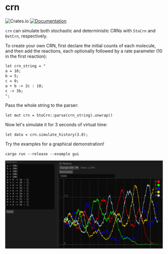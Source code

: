 # crn

![Crates.io](https://img.shields.io/crates/v/crn)
[![Documentation](https://docs.rs/crn/badge.svg)](https://docs.rs/crn)

`crn` can simulate both stochastic and deterministic CRNs with `StoCrn` and `DetCrn`, respectively.

To create your own CRN, first declare the initial counts of each molecule, and then add the reactions, each optionally followed by a rate parameter (10 in the first reaction):


```
let crn_string = "
a = 10;
b = 5;
c = 0;
a + b -> 2c : 10;
c -> 3b;
";
```

Pass the whole string to the parser:

`let mut crn = StoCrn::parse(crn_string).unwrap()`

Now let's simulate it for 3 seconds of virtual time:

`let data = crn.simulate_history(3.0);`

Try the examples for a graphical demonstration!

`cargo run --release --example gui`

![gui demo](media/1691519892.png)
